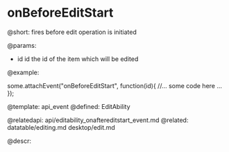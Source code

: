 onBeforeEditStart
=============


@short:
	fires before edit operation is initiated

@params:
- id		id		the id of the item which will be edited

@example: 
	
some.attachEvent("onBeforeEditStart", function(id){
    //... some code here ... 
});

@template:	api_event
@defined:	EditAbility

@relatedapi:
	api/editability_onaftereditstart_event.md
@related:
	datatable/editing.md
    desktop/edit.md

@descr:



